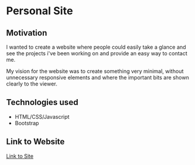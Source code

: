 # Personal Site

## **Motivation**
I wanted to create a website where people could easily take a glance and see the projects i've been working on and provide an easy way to contact me. 

My vision for the website was to create something very minimal, without unnecessary responsive elements and where the important bits are shown clearly to the viewer.

## **Technologies used**
- HTML/CSS/Javascript
- Bootstrap

## Link to Website
[Link to Site](https://thephiliplee.com/)